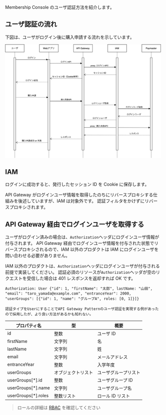 Membership Console のユーザ認証方法を紹介します。

## ユーザ認証の流れ

下図は、ユーザがログイン後に購入申請する流れを示しています。

![](../assets/user_authentication.png)

## IAM

ログインに成功すると、発行したセッション ID を Cookie に保存します。

API Gateway がログインユーザ情報を取得したのちにリバースプロキシする仕組みを後述していますが、IAM は対象外です。
認証フィルタをかけずにリバースプロキシされます。

## API Gateway 経由でログインユーザを取得する

ユーザがログイン済みの場合は、`Authorization`ヘッダにログインユーザ情報が付与されます。
API Gateway 経由でログインユーザ情報を付与された状態でリバースプロキシされるので、IAM 以外のプロダクトは IAM にログインユーザを問い合わせる必要がありません。

IAM 以外のプロダクトは、`Authorization`ヘッダにログインユーザが付与される前提で実装してください。
認証必須のリソースが`Authorization`ヘッダが空のリクエストを受信した場合は 401 レスポンスを返却すれば OK です。

```
Authorization: User {"id": 1, "firstName": "太郎", lastName: "山田", "email": "taro_yamada@example.com", "entranceYear": 2000, "userGroups": [{"id": 1, "name": "グループA", roles: [0, 1]}]}

認証タイプをUserにすることでAPI Gateway Patternのユーザ認証を実現する例があったので採用したが、より良い方法があるかも知れない。
```

| プロパティ名        | 型                 | 概要                 |
| ------------------- | ------------------ | -------------------- |
| id                  | 整数               | ユーザ ID            |
| firstName           | 文字列             | 名                   |
| lastName            | 文字列             | 姓                   |
| email               | 文字列             | メールアドレス       |
| entranceYear        | 整数               | 入学年度             |
| userGroups          | オブジェクトリスト | ユーザグループリスト |
| userGroups[*].id    | 整数               | ユーザグループ ID    |
| userGroups[*].name  | 文字列             | ユーザグループ名     |
| userGroups[*].roles | 整数リスト         | ロール ID リスト     |

> ロールの詳細は [RBAC](./RBAC.md) を確認してください
